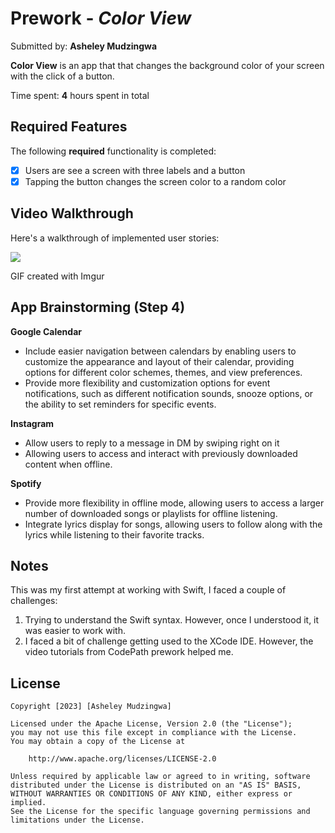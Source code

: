 # Prework - *Color View*

Submitted by: **Asheley Mudzingwa**

**Color View** is an app that that changes the background color of your screen with the click of a button.

Time spent: **4** hours spent in total

## Required Features

The following **required** functionality is completed:

- [X] Users are see a screen with three labels and a button
- [X] Tapping the button changes the screen color to a random color
 
## Video Walkthrough

Here's a walkthrough of implemented user stories:

<img src='https://i.imgur.com/1PhGX5h.gif' />

<!-- Replace this with whatever GIF tool you used! -->
GIF created with Imgur  
<!-- Recommended tools:
[Kap](https://getkap.co/) for macOS
[ScreenToGif](https://www.screentogif.com/) for Windows
[peek](https://github.com/phw/peek) for Linux. -->

## App Brainstorming (Step 4)
**Google Calendar**
  - Include easier navigation between calendars by enabling users to customize the appearance and layout of their calendar, providing options for different color schemes, themes, and view preferences.
  - Provide more flexibility and customization options for event notifications, such as different notification sounds, snooze options, or the ability to set reminders for specific events.

**Instagram**
  - Allow users to reply to a message in DM by swiping right on it
  - Allowing users to access and interact with previously downloaded content when offline.

**Spotify**
  - Provide more flexibility in offline mode, allowing users to access a larger number of downloaded songs or playlists for offline listening.
  - Integrate lyrics display for songs, allowing users to follow along with the lyrics while listening to their favorite tracks.

## Notes

This was my first attempt at working with Swift, I faced a couple of challenges:
  1. Trying to understand the Swift syntax. However, once I understood it, it was easier to work with.
  2. I faced a bit of challenge getting used to the XCode IDE. However, the video tutorials from CodePath prework helped me. 

## License

    Copyright [2023] [Asheley Mudzingwa]

    Licensed under the Apache License, Version 2.0 (the "License");
    you may not use this file except in compliance with the License.
    You may obtain a copy of the License at

        http://www.apache.org/licenses/LICENSE-2.0

    Unless required by applicable law or agreed to in writing, software
    distributed under the License is distributed on an "AS IS" BASIS,
    WITHOUT WARRANTIES OR CONDITIONS OF ANY KIND, either express or implied.
    See the License for the specific language governing permissions and
    limitations under the License.

